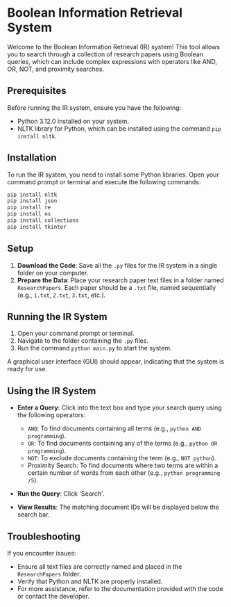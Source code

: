 # Boolean Information Retrieval System

Welcome to the Boolean Information Retrieval (IR) system! This tool allows you to search through a collection of research papers using Boolean queries, which can include complex expressions with operators like AND, OR, NOT, and proximity searches.

## Prerequisites

Before running the IR system, ensure you have the following:

- Python 3.12.0 installed on your system.
- NLTK library for Python, which can be installed using the command `pip install nltk`.

## Installation

To run the IR system, you need to install some Python libraries. Open your command prompt or terminal and execute the following commands:

```bash
pip install nltk
pip install json
pip install re
pip install os
pip install collections
pip install tkinter
```

## Setup

1. **Download the Code**: Save all the `.py` files for the IR system in a single folder on your computer.
2. **Prepare the Data**: Place your research paper text files in a folder named `ResearchPapers`. Each paper should be a `.txt` file, named sequentially (e.g., `1.txt`, `2.txt`, `3.txt`, etc.).

## Running the IR System

1. Open your command prompt or terminal.
2. Navigate to the folder containing the `.py` files.
3. Run the command `python main.py` to start the system.

A graphical user interface (GUI) should appear, indicating that the system is ready for use.

## Using the IR System

- **Enter a Query**: Click into the text box and type your search query using the following operators:
  - `AND`: To find documents containing all terms (e.g., `python AND programming`).
  - `OR`: To find documents containing any of the terms (e.g., `python OR programming`).
  - `NOT`: To exclude documents containing the term (e.g., `NOT python`).
  - Proximity Search: To find documents where two terms are within a certain number of words from each other (e.g., `python programming /5`).

- **Run the Query**: Click 'Search'.
- **View Results**: The matching document IDs will be displayed below the search bar.

## Troubleshooting

If you encounter issues:

- Ensure all text files are correctly named and placed in the `ResearchPapers` folder.
- Verify that Python and NLTK are properly installed.
- For more assistance, refer to the documentation provided with the code or contact the developer.
